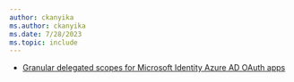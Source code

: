 ```yaml
---
author: ckanyika
ms.author: ckanyika
ms.date: 7/28/2023
ms.topic: include
---
```


- [Granular delegated scopes for Microsoft Identity Azure AD OAuth apps](#granular-delegated-scopes-for-microsoft-identity-azure-ad-oauth-apps)
